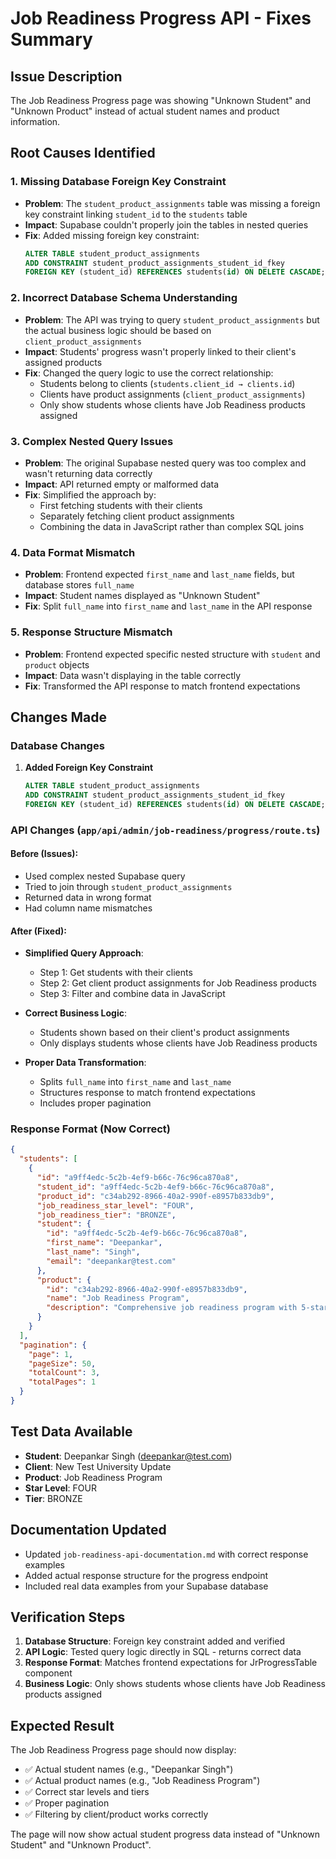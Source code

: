 # Job Readiness Progress API - Fixes Summary

## Issue Description
The Job Readiness Progress page was showing "Unknown Student" and "Unknown Product" instead of actual student names and product information.

## Root Causes Identified

### 1. **Missing Database Foreign Key Constraint**
- **Problem**: The `student_product_assignments` table was missing a foreign key constraint linking `student_id` to the `students` table
- **Impact**: Supabase couldn't properly join the tables in nested queries
- **Fix**: Added missing foreign key constraint:
  ```sql
  ALTER TABLE student_product_assignments 
  ADD CONSTRAINT student_product_assignments_student_id_fkey 
  FOREIGN KEY (student_id) REFERENCES students(id) ON DELETE CASCADE;
  ```

### 2. **Incorrect Database Schema Understanding**
- **Problem**: The API was trying to query `student_product_assignments` but the actual business logic should be based on `client_product_assignments`
- **Impact**: Students' progress wasn't properly linked to their client's assigned products
- **Fix**: Changed the query logic to use the correct relationship:
  - Students belong to clients (`students.client_id → clients.id`)
  - Clients have product assignments (`client_product_assignments`)
  - Only show students whose clients have Job Readiness products assigned

### 3. **Complex Nested Query Issues**
- **Problem**: The original Supabase nested query was too complex and wasn't returning data correctly
- **Impact**: API returned empty or malformed data
- **Fix**: Simplified the approach by:
  - First fetching students with their clients
  - Separately fetching client product assignments
  - Combining the data in JavaScript rather than complex SQL joins

### 4. **Data Format Mismatch**
- **Problem**: Frontend expected `first_name` and `last_name` fields, but database stores `full_name`
- **Impact**: Student names displayed as "Unknown Student"
- **Fix**: Split `full_name` into `first_name` and `last_name` in the API response

### 5. **Response Structure Mismatch**
- **Problem**: Frontend expected specific nested structure with `student` and `product` objects
- **Impact**: Data wasn't displaying in the table correctly
- **Fix**: Transformed the API response to match frontend expectations

## Changes Made

### Database Changes
1. **Added Foreign Key Constraint**
   ```sql
   ALTER TABLE student_product_assignments 
   ADD CONSTRAINT student_product_assignments_student_id_fkey 
   FOREIGN KEY (student_id) REFERENCES students(id) ON DELETE CASCADE;
   ```

### API Changes (`app/api/admin/job-readiness/progress/route.ts`)

#### Before (Issues):
- Used complex nested Supabase query
- Tried to join through `student_product_assignments`
- Returned data in wrong format
- Had column name mismatches

#### After (Fixed):
- **Simplified Query Approach**: 
  - Step 1: Get students with their clients
  - Step 2: Get client product assignments for Job Readiness products
  - Step 3: Filter and combine data in JavaScript

- **Correct Business Logic**: 
  - Students shown based on their client's product assignments
  - Only displays students whose clients have Job Readiness products

- **Proper Data Transformation**:
  - Splits `full_name` into `first_name` and `last_name`
  - Structures response to match frontend expectations
  - Includes proper pagination

### Response Format (Now Correct)
```json
{
  "students": [
    {
      "id": "a9ff4edc-5c2b-4ef9-b66c-76c96ca870a8",
      "student_id": "a9ff4edc-5c2b-4ef9-b66c-76c96ca870a8",
      "product_id": "c34ab292-8966-40a2-990f-e8957b833db9",
      "job_readiness_star_level": "FOUR",
      "job_readiness_tier": "BRONZE",
      "student": {
        "id": "a9ff4edc-5c2b-4ef9-b66c-76c96ca870a8",
        "first_name": "Deepankar",
        "last_name": "Singh",
        "email": "deepankar@test.com"
      },
      "product": {
        "id": "c34ab292-8966-40a2-990f-e8957b833db9",
        "name": "Job Readiness Program",
        "description": "Comprehensive job readiness program with 5-star progression system"
      }
    }
  ],
  "pagination": {
    "page": 1,
    "pageSize": 50,
    "totalCount": 3,
    "totalPages": 1
  }
}
```

## Test Data Available
- **Student**: Deepankar Singh (deepankar@test.com)
- **Client**: New Test University Update
- **Product**: Job Readiness Program
- **Star Level**: FOUR
- **Tier**: BRONZE

## Documentation Updated
- Updated `job-readiness-api-documentation.md` with correct response examples
- Added actual response structure for the progress endpoint
- Included real data examples from your Supabase database

## Verification Steps
1. **Database Structure**: Foreign key constraint added and verified
2. **API Logic**: Tested query logic directly in SQL - returns correct data
3. **Response Format**: Matches frontend expectations for JrProgressTable component
4. **Business Logic**: Only shows students whose clients have Job Readiness products assigned

## Expected Result
The Job Readiness Progress page should now display:
- ✅ Actual student names (e.g., "Deepankar Singh")
- ✅ Actual product names (e.g., "Job Readiness Program") 
- ✅ Correct star levels and tiers
- ✅ Proper pagination
- ✅ Filtering by client/product works correctly

The page will now show actual student progress data instead of "Unknown Student" and "Unknown Product". 